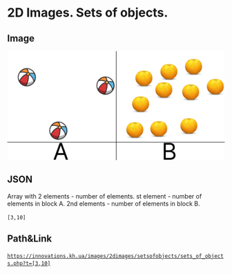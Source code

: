 # 2D Images. Sets of objects.
## Image

<img src = "images/sets_of_objects.png">

## JSON
Array with 2 elements - number of elements. st element - number of elements in block A. 2nd elements - number of elements in block B.

```[3,10]```

## Path&Link
<a href = "https://innovations.kh.ua/images/2dimages/setsofobjects/sets_of_objects.php?t=[3,10]" target = "_blank">```https://innovations.kh.ua/images/2dimages/setsofobjects/sets_of_objects.php?t=[3,10]```  </a>  




